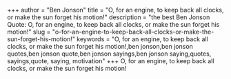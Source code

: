 +++
author = "Ben Jonson"
title = "O, for an engine, to keep back all clocks, or make the sun forget his motion!"
description = "the best Ben Jonson Quote: O, for an engine, to keep back all clocks, or make the sun forget his motion!"
slug = "o-for-an-engine-to-keep-back-all-clocks-or-make-the-sun-forget-his-motion!"
keywords = "O, for an engine, to keep back all clocks, or make the sun forget his motion!,ben jonson,ben jonson quotes,ben jonson quote,ben jonson sayings,ben jonson saying,quotes, sayings,quote, saying, motivation"
+++
O, for an engine, to keep back all clocks, or make the sun forget his motion!
